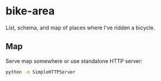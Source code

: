 bike-area
=========

List, schema, and map of places where I've ridden a bicycle.


Map
---

Serve map somewhere or use standalone HTTP server:

```bash
python -m SimpleHTTPServer
```

